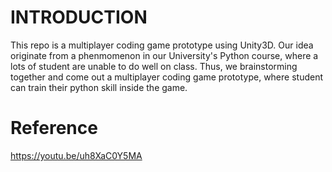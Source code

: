 
# INTRODUCTION
  This repo is a multiplayer coding game prototype using Unity3D. Our idea originate from a phenmomenon in our University's Python course, where a lots of student are unable to do well on class. Thus, we brainstorming together and come out a multiplayer coding game prototype, where student can train their python skill inside the game.

# Reference
https://youtu.be/uh8XaC0Y5MA
